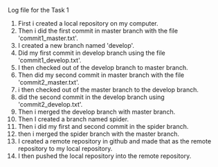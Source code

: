 Log file for the Task 1

1. First i created a local repository on my computer.
2. Then i did the first commit in master branch with the file 'commit1_master.txt'.
3. I created a new branch named 'develop'.
4. Did my first commit in develop branch using the file 'commit1_develop.txt'.
5. I then checked out of the develop branch to master branch.
6. Then did my second commit in master branch with the file 'commit2_master.txt'.
7. i then checked out of the master branch to the develop branch.
8. did the second commit in the develop branch using 'commit2_develop.txt'.
9. Then i merged the develop branch with master branch.
10. Then I created a branch named spider.
11. Then i did my first and second commit in the spider branch.
12. then i merged the spider branch with the master branch.
13. I created a remote repository in github and made that as the remote repository to my local repository.
14. I then pushed the local repository into the remote repository.
